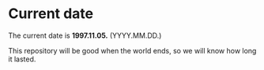 # Current date

The current date is **1997.11.05.** (YYYY.MM.DD.)

This repository will be good when the world ends, so we will know how long it lasted.